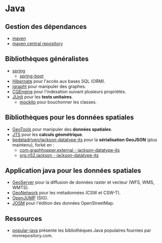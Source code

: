 # Java

## Gestion des dépendances

* [maven](https://maven.apache.org/)
* [maven central repository](https://search.maven.org/)

## Bibliothèques généralistes

* [spring](https://spring.io)
    * [spring-boot](https://projects.spring.io/spring-boot/)
* [Hibernate](http://docs.jboss.org/hibernate/orm/5.2/userguide/html_single/Hibernate_User_Guide.html) pour l'accès aux bases SQL (ORM).
* [jgrapht](http://jgrapht.org/) pour manipuler des graphes.
* [CQEngine](https://github.com/npgall/cqengine#complete-example) pour l'indexation suivant plusieurs propriétés.
* [JUnit](https://junit.org/junit5/) pour les **tests unitaires**.
    * [mockito](https://site.mockito.org/) pour bouchonner les classes.

## Bibliothèques pour les données spatiales

* [GeoTools](http://www.geotools.org) pour manipuler des **données spatiales**.
* [JTS](https://github.com/locationtech/jts#jts-topology-suite) pour les **calculs géométrique**.
* [bedatadriven/jackson-datatype-jts](https://github.com/bedatadriven/jackson-datatype-jts) pour la **sérialisation GeoJSON** (plus maintenu), forké en :
    * [com.graphhopper.external - jackson-datatype-jts](https://mvnrepository.com/artifact/com.graphhopper.external/jackson-datatype-jts/2.14?utm_source=chatgpt.com)
    * [org.n52.jackson - jackson-datatype-jts](https://central.sonatype.com/artifact/org.n52.jackson/jackson-datatype-jts?utm_source=chatgpt.com)

## Application java pour les données spatiales

* [GeoServer](http://geoserver.org/) pour la diffusion de données raster et vecteur (WFS, WMS, WMTS).
* [GeoNetwork](https://geonetwork-opensource.org/) pour les métadonnées (CSW et CSW-T).
* [OpenJUMP](https://github.com/openjump-gis/openjump) (SIG).
* [JOSM](https://josm.openstreetmap.de/) pour l'édition des données OpenStreetMap.

## Ressources

* [popular-java](https://mvnrepository.com/popular) présente les bibliothèques Java populaires fournies par mvnrepository.com.
